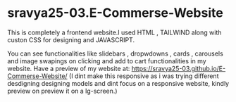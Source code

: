 # sravya25-03.E-Commerse-Website

This is completely a frontend website.I used HTML , TAILWIND along with custon CSS for designing and JAVASCRIPT.  

You can see functionalities like slidebars , dropwdowns , cards , carousels and image swapings on clicking and add to cart functionalities in my website.
Have a preview of my website at: https://sravya25-03.github.io/E-Commerse-Website/
(I dint make this responsive as i was trying different desdigning designing models and dint focus on a responsive website,
kindly preview on preview it on a lg-screen.)
